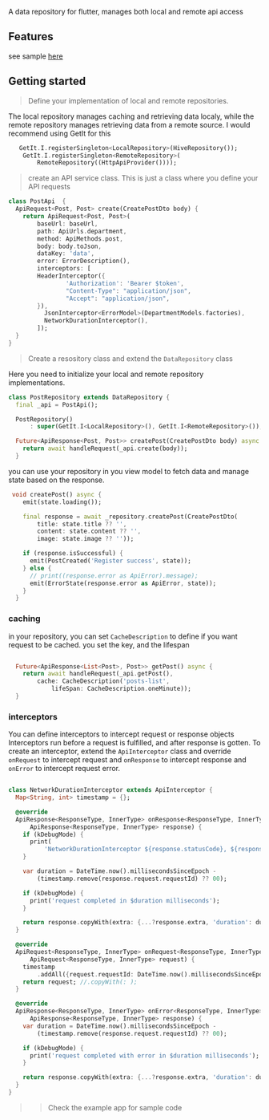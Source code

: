 A data repository for flutter, manages both local and remote api access

## Features
see sample [here](http://data-repository.wiseminds.cc/#/)


## Getting started

> Define your implementation of local and remote repositories.

The local repository manages caching and retrieving data localy, while the remote repository manages retrieving data from a remote source.
I would recommend using GetIt for this

```dart
   GetIt.I.registerSingleton<LocalRepository>(HiveRepository());
    GetIt.I.registerSingleton<RemoteRepository>(
        RemoteRepository((HttpApiProvider())));
```

> create an API service class. This is just a class where you define your API requests

```dart
class PostApi  {
  ApiRequest<Post, Post> create(CreatePostDto body) {
    return ApiRequest<Post, Post>(
        baseUrl: baseUrl,
        path: ApiUrls.department,
        method: ApiMethods.post,
        body: body.toJson,
        dataKey: 'data',
        error: ErrorDescription(),
        interceptors: [
        HeaderInterceptor({
                'Authorization': 'Bearer $token',
                "Content-Type": "application/json",
                "Accept": "application/json",
        }),
          JsonInterceptor<ErrorModel>(DepartmentModels.factories),
          NetworkDurationInterceptor(),
        ]);
  }
}
```

> Create a resository class and extend the `DataRepository` class

Here you need to initialize your local and remote repository implementations.


```dart
class PostRepository extends DataRepository {
  final _api = PostApi();

  PostRepository()
      : super(GetIt.I<LocalRepository>(), GetIt.I<RemoteRepository>());

  Future<ApiResponse<Post, Post>> createPost(CreatePostDto body) async {
    return await handleRequest(_api.create(body));
  }

```

you can use your repository in you view model to fetch data and manage state based on the response.


```dart
 void createPost() async {
    emit(state.loading());

    final response = await _repository.createPost(CreatePostDto(
        title: state.title ?? '',
        content: state.content ?? '',
        image: state.image ?? ''));

    if (response.isSuccessful) {
      emit(PostCreated('Register success', state));
    } else {
      // print((response.error as ApiError).message);
      emit(ErrorState(response.error as ApiError, state));
    }
  }

```
### caching
in your repository, you can set `CacheDescription` to define if you want request to be cached.
you set the key, and the lifespan

```dart

  Future<ApiResponse<List<Post>, Post>> getPost() async {
    return await handleRequest(_api.getPost(),
        cache: CacheDescription('posts-list',
            lifeSpan: CacheDescription.oneMinute));
  }
```


### interceptors
You can define interceptors to intercept request or response objects
Interceptors run before a request is fulfilled, and after response is gotten.
To create an interceptor, extend the `ApiInterceptor` class and override `onRequest` to 
intercept request and `onResponse` to intercept response and `onError` to intercept request error.

```dart

class NetworkDurationInterceptor extends ApiInterceptor {
  Map<String, int> timestamp = {};

  @override
  ApiResponse<ResponseType, InnerType> onResponse<ResponseType, InnerType>(
      ApiResponse<ResponseType, InnerType> response) {
    if (kDebugMode) {
      print(
          'NetworkDurationInterceptor ${response.statusCode}, ${response.request.requestId}, $timestamp ${timestamp[response.request.requestId]}');
    }

    var duration = DateTime.now().millisecondsSinceEpoch -
        (timestamp.remove(response.request.requestId) ?? 00);

    if (kDebugMode) {
      print('request completed in $duration milliseconds');
    }

    return response.copyWith(extra: {...?response.extra, 'duration': duration});
  }

  @override
  ApiRequest<ResponseType, InnerType> onRequest<ResponseType, InnerType>(
      ApiRequest<ResponseType, InnerType> request) {
    timestamp
        .addAll({request.requestId: DateTime.now().millisecondsSinceEpoch});
    return request; //.copyWith(: );
  }

  @override
  ApiResponse<ResponseType, InnerType> onError<ResponseType, InnerType>(
      ApiResponse<ResponseType, InnerType> response) {
    var duration = DateTime.now().millisecondsSinceEpoch -
        (timestamp.remove(response.request.requestId) ?? 00);

    if (kDebugMode) {
      print('request completed with error in $duration milliseconds');
    }

    return response.copyWith(extra: {...?response.extra, 'duration': duration});
  }
}

```
>> Check the example app for sample code